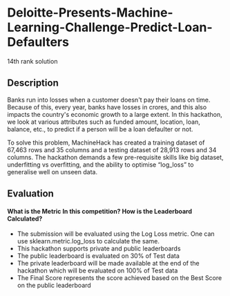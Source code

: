 # Deloitte-Presents-Machine-Learning-Challenge-Predict-Loan-Defaulters
14th rank solution

## Description

Banks run into losses when a customer doesn't pay their loans on time. Because of this, every year, banks have losses in crores, and this also impacts the country's economic growth to a large extent. In this hackathon, we look at various attributes such as funded amount, location, loan, balance, etc., to predict if a person will be a loan defaulter or not. 

To solve this problem, MachineHack has created a training dataset of 67,463 rows and 35 columns and a testing dataset of 28,913 rows and 34 columns. The hackathon demands a few pre-requisite skills like big dataset, underfitting vs overfitting, and the ability to optimise “log_loss” to generalise well on unseen data. 

## Evaluation

#### What is the Metric In this competition? How is the Leaderboard Calculated?

* The submission will be evaluated using the Log Loss metric. One can use sklearn.metric.log_loss to calculate the same.
* This hackathon supports private and public leaderboards
* The public leaderboard is evaluated on 30% of Test data
* The private leaderboard will be made available at the end of the hackathon which will be evaluated on 100% of Test data
* The Final Score represents the score achieved based on the Best Score on the public leaderboard

